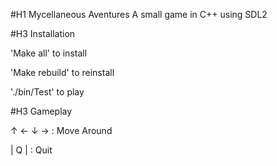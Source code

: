 #H1 Mycellaneous Aventures
A small game in C++ using SDL2

#H3 Installation

'Make all' to install

'Make rebuild' to reinstall

'./bin/Test' to play

#H3 Gameplay

  ↑
← ↓ →  : Move Around


| Q |  : Quit

